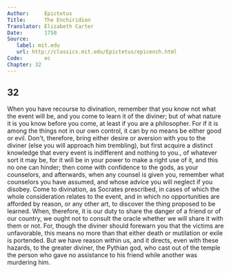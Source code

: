 ```yaml
---
Author:     Epictetus  
Title:      The Enchiridion  
Translator: Elizabeth Carter  
Date:       1750  
Source:
   label: mit.edu
   url: http://classics.mit.edu/Epictetus/epicench.html
Code:       ec  
Chapter: 32
---
```

##  32

When you have recourse to divination, remember that you know not what the event
will be, and you come to learn it of the diviner; but of what nature it is you
know before you come, at least if you are a philosopher. For if it is among the
things not in our own control, it can by no means be either good or evil.
Don't, therefore, bring either desire or aversion with you to the diviner (else
you will approach him trembling), but first acquire a distinct knowledge that
every event is indifferent and nothing to you., of whatever sort it may be, for
it will be in your power to make a right use of it, and this no one can hinder;
then come with confidence to the gods, as your counselors, and afterwards, when
any counsel is given you, remember what counselors you have assumed, and whose
advice you will neglect if you disobey. Come to divination, as Socrates
prescribed, in cases of which the whole consideration relates to the event, and
in which no opportunities are afforded by reason, or any other art, to discover
the thing proposed to be learned. When, therefore, it is our duty to share the
danger of a friend or of our country, we ought not to consult the oracle
whether we will share it with them or not. For, though the diviner should
forewarn you that the victims are unfavorable, this means no more than that
either death or mutilation or exile is portended. But we have reason within us,
and it directs, even with these hazards, to the greater diviner, the Pythian
god, who cast out of the temple the person who gave no assistance to his friend
while another was murdering him.


